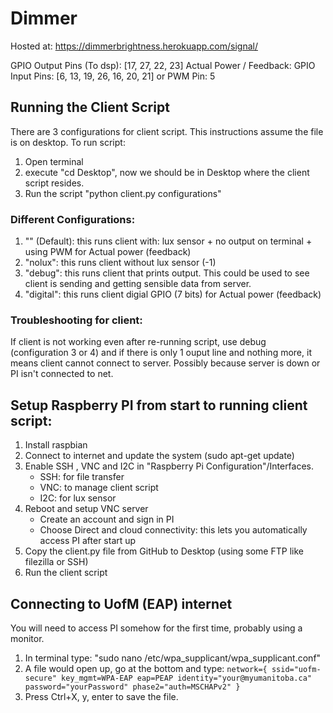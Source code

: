 # Dimmer

Hosted at: https://dimmerbrightness.herokuapp.com/signal/

GPIO Output Pins (To dsp): [17, 27, 22, 23]
Actual Power / Feedback:
    GPIO Input Pins: [6, 13, 19, 26, 16, 20, 21]
    or
    PWM Pin: 5

## Running the Client Script
There are 3 configurations for client script. This instructions assume the file is on desktop.
To run script: 
1. Open terminal 
2. execute "cd Desktop", now we should be in Desktop where the client script resides. 
3. Run the script "python client.py configurations"

### Different Configurations:
1. "" (Default): this runs client with:  lux sensor + no output on terminal + using PWM for Actual power (feedback)
2. "nolux": this runs client without lux sensor (-1)
3. "debug": this runs client that prints output. This could be used to see client is sending and getting sensible data from server.
4. "digital": this runs client digial GPIO (7 bits) for Actual power (feedback)

### Troubleshooting for client:
If client is not working even after re-running script, use debug (configuration 3 or 4) and if there is only 1 ouput line and nothing more, it means client cannot connect to server. Possibly because server is down or PI isn't connected to net.

## Setup Raspberry PI from start to running client script:
1. Install raspbian
2. Connect to internet and update the system (sudo apt-get update)
3. Enable SSH , VNC and I2C in "Raspberry Pi Configuration"/Interfaces.
    - SSH: for file transfer
    - VNC: to manage client script
    - I2C: for lux sensor
4. Reboot and setup VNC server
    - Create an account and sign in PI
    - Choose Direct and cloud connectivity: this lets you automatically access PI after start up
5. Copy the client.py file from GitHub to Desktop (using some FTP like filezilla or SSH)
6. Run the client script

## Connecting to UofM (EAP) internet
You will need to access PI somehow for the first time, probably using a monitor.
1. In terminal type: "sudo nano /etc/wpa_supplicant/wpa_supplicant.conf"
2. A file would open up, go at the bottom and type:
`network={
  ssid="uofm-secure"
  key_mgmt=WPA-EAP
  eap=PEAP
  identity="your@myumanitoba.ca"
  password="yourPassword"
  phase2="auth=MSCHAPv2"
}`
3. Press Ctrl+X, y, enter to save the file.
